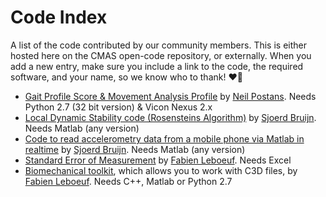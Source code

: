 # Code Index
A list of the code contributed by our community members. This is either hosted here on the CMAS open-code repository, or externally. 
When you add a new entry, make sure you include a link to the code, the required software, and your name, so we know who to thank! :heart::clap:

- [Gait Profile Score & Movement Analysis Profile](https://github.com/cmasuki/open-code/tree/master/Code/Gait_profile_score) by [Neil Postans](https://github.com/npostans). 
Needs Python 2.7 (32 bit version) & Vicon Nexus 2.x
- [Local Dynamic Stability code (Rosensteins Algorithm)](https://github.com/SjoerdBruijn/LocalDynamicStability) by [Sjoerd Bruijn](https://github.com/SjoerdBruijn). Needs Matlab (any version)
- [Code to read accelerometry data from a mobile phone via Matlab in realtime](https://github.com/SjoerdBruijn/StreamPhoneData) by [Sjoerd Bruijn](https://github.com/SjoerdBruijn). Needs Matlab (any version)
- [Standard Error of Measurement](https://github.com/cmasuki/open-code/tree/master/Code/Standard_Error_Measurement/Excel) by [Fabien Leboeuf](https://github.com/aaa34169). Needs Excel
- [Biomechanical toolkit](https://github.com/cmasuki/open-code/tree/master/Code/c3d%20IO/Biomechanical%20toolkit%20(Btk)), which allows you to work with C3D files, by [Fabien Leboeuf](https://github.com/aaa34169). Needs C++, Matlab or Python 2.7
